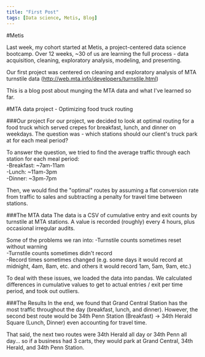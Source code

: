 ```yaml
---
title: "First Post"
tags: [Data science, Metis, Blog]
---
```

  
#Metis  
  
Last week, my cohort started at Metis, a project-centered data science bootcamp. Over 12 weeks, ~30 of us are learning the full process - data acquisition, cleaning, exploratory analysis, modeling, and presenting.  

Our first project was centered on cleaning and exploratory analysis of MTA turnstile data (http://web.mta.info/developers/turnstile.html)

This is a blog post about munging the MTA data and what I've learned so far.

#MTA data project - Optimizing food truck routing

###Our project
For our project, we decided to look at optimal routing for a food truck which served crepes for breakfast, lunch, and dinner on weekdays. The question was - which stations should our client's truck park at for each meal period?

To answer the question, we tried to find the average traffic through each station for each meal period:  
-Breakfast: ~7am-11am  
-Lunch: ~11am-3pm  
-Dinner: ~3pm-7pm  

Then, we would find the "optimal" routes by assuming a flat conversion rate from traffic to sales and subtracting a penalty for travel time between stations.

###The MTA data
The data is a CSV of cumulative entry and exit counts by turnstile at MTA stations. A value is recorded (roughly) every 4 hours, plus occasional irregular audits. 

Some of the problems we ran into:
-Turnstile counts sometimes reset without warning  
-Turnstile counts sometimes didn't record  
-Record times sometimes changed (e.g. some days it would record at midnight, 4am, 8am, etc. and others it would record 1am, 5am, 9am, etc.)  

To deal with these issues, we loaded the data into pandas. We calculated differences in cumulative values to get to actual entries / exit per time period, and took out outliers.

###The Results
In the end, we found that Grand Central Station has the most traffic throughout the day (breakfast, lunch, and dinner). However, the second best route would be 34th Penn Station (Breakfast) -> 34th Herald Square (Lunch, Dinner) even accounting for travel time.  

That said, the next two routes were 34th Herald all day or 34th Penn all day... so if a business had 3 carts, they would park at Grand Central, 34th Herald, and 34th Penn Station.

